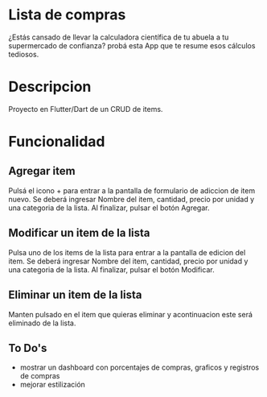 # Lista de compras

¿Estás cansado de llevar la calculadora científica de tu abuela a tu supermercado de confianza? 
probá esta App que te resume esos cálculos tediosos.

# Descripcion

Proyecto en Flutter/Dart de un CRUD de items.

# Funcionalidad

Agregar item
---
Pulsá el icono + para entrar a la pantalla de formulario de adiccion de item nuevo.
Se deberá ingresar Nombre del item, cantidad, precio por unidad y una categoria de la lista.
Al finalizar, pulsar el botón Agregar.

Modificar un item de la lista
---
Pulsa uno de los items de la lista para entrar a la pantalla de edicion del item.
Se deberá ingresar Nombre del item, cantidad, precio por unidad y una categoria de la lista.
Al finalizar, pulsar el botón Modificar.

Eliminar un item de la lista
---
Manten pulsado en el item que quieras eliminar y acontinuacion este será eliminado de la lista.

To Do's
---
- mostrar un dashboard con porcentajes de compras, graficos y registros de compras
- mejorar estilización
